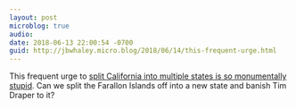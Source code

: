 ```yaml
---
layout: post
microblog: true
audio: 
date: 2018-06-13 22:00:54 -0700
guid: http://jbwhaley.micro.blog/2018/06/14/this-frequent-urge.html
---
```

This frequent urge to [split California into multiple states is so monumentally stupid](https://www.buzzfeed.com/skbaer/voters-will-decide-whether-to-split-california-into-three?utm_term=.inowXA0oN#.lngwbN139). Can we split the Farallon Islands off into a new state and banish Tim Draper to it?

